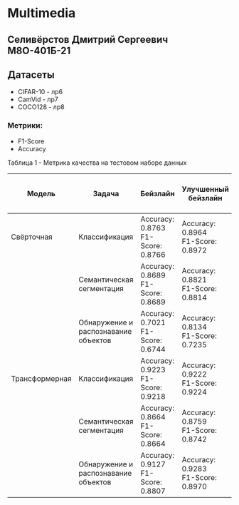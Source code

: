 # Multimedia
## Селивёрстов Дмитрий Сергеевич М8О-401Б-21

## Датасеты

- CIFAR-10 - лр6
- CamVid - лр7
- COCO128 - лр8

### Метрики:

- F1-Score
- Accuracy

Таблица 1 - Метрика качества на тестовом наборе данных

| Модель          | Задача                               | Бейзлайн                             | Улучшенный бейзлайн                  | Самостоятельная реализация алгоритма | Самостоятельная реализация (улучш. бейзлайн) |
|-----------------|--------------------------------------|--------------------------------------|--------------------------------------|--------------------------------------|----------------------------------------------|
| Cвёрточная      | Классификация                        | Accuracy: 0.8763<br>F1-Score: 0.8766 | Accuracy: 0.8964<br>F1-Score: 0.8972 | Accuracy: 0.7145<br>F1-Score: 0.7152 | Accuracy: 0.5538<br>F1-Score: 0.5501         |
|                 | Семантическая сегментация            | Accuracy: 0.8689<br>F1-Score: 0.8689 | Accuracy: 0.8821<br>F1-Score: 0.8814 | Accuracy: 0.8123<br>F1-Score: 0.8079 | Accuracy: 0.8312<br>F1-Score: 0.8256         |
|                 | Обнаружение и распознавание объектов | Accuracy: 0.7021<br>F1-Score: 0.6744 | Accuracy: 0.8134<br>F1-Score: 0.7235 | Accuracy: 0.6952<br>F1-Score: 0.6680 | Accuracy: 0.7251<br>F1-Score: 0.7004         |
| Трансформерная  | Классификация                        | Accuracy: 0.9223<br>F1-Score: 0.9218 | Accuracy: 0.9222<br>F1-Score: 0.9224 | Accuracy: 0.6136<br>F1-Score: 0.6108 | Accuracy: 0.1000<br>F1-Score: 0.0182         |
|                 | Семантическая сегментация            | Accuracy: 0.8664<br>F1-Score: 0.8664 | Accuracy: 0.8759<br>F1-Score: 0.8742 | Accuracy: 0.7845<br>F1-Score: 0.7791 | Accuracy: 0.8031<br>F1-Score: 0.7983         |
|                 | Обнаружение и распознавание объектов | Accuracy: 0.9127<br>F1-Score: 0.8807 | Accuracy: 0.9283<br>F1-Score: 0.8970 | Accuracy: 0.5728<br>F1-Score: 0.5584 | Accuracy: 0.6139<br>F1-Score: 0.5967         |
